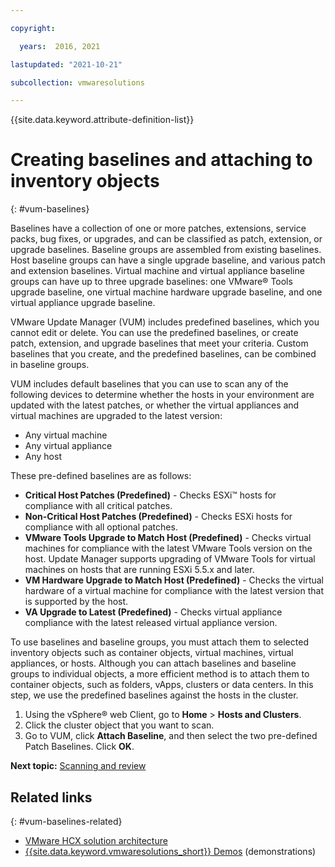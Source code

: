 ```yaml
---

copyright:

  years:  2016, 2021

lastupdated: "2021-10-21"

subcollection: vmwaresolutions

---
```


{{site.data.keyword.attribute-definition-list}}

# Creating baselines and attaching to inventory objects
{: #vum-baselines}

Baselines have a collection of one or more patches, extensions, service packs, bug fixes, or upgrades, and can be classified as patch, extension, or upgrade baselines. Baseline groups are assembled from existing baselines. Host baseline groups can have a single upgrade baseline, and various patch and extension baselines. Virtual machine and virtual appliance baseline groups can have up to three upgrade baselines: one VMware® Tools upgrade baseline, one virtual machine hardware upgrade baseline, and one virtual appliance upgrade baseline.

VMware Update Manager (VUM) includes predefined baselines, which you cannot edit or delete. You can use the predefined baselines, or create patch, extension, and upgrade baselines that meet your criteria. Custom baselines that you create, and the predefined baselines, can be combined in baseline groups.

VUM includes default baselines that you can use to scan any of the following devices to determine whether the hosts in your environment are updated with the latest patches, or whether the virtual appliances and virtual machines are upgraded to the latest version:
* Any virtual machine
* Any virtual appliance
* Any host

These pre-defined baselines are as follows:
* **Critical Host Patches (Predefined)** - Checks ESXi™ hosts for compliance with all critical patches.
* **Non-Critical Host Patches (Predefined)** - Checks ESXi hosts for compliance with all optional patches.
* **VMware Tools Upgrade to Match Host (Predefined)** - Checks virtual machines for compliance with the latest VMware Tools version on the host. Update Manager supports upgrading of VMware Tools for virtual machines on hosts that are running ESXi 5.5.x and later.
* **VM Hardware Upgrade to Match Host (Predefined)** - Checks the virtual hardware of a virtual machine for compliance with the latest version that is supported by the host.
* **VA Upgrade to Latest (Predefined)** - Checks virtual appliance compliance with the latest released virtual appliance version.

To use baselines and baseline groups, you must attach them to selected inventory objects such as container objects, virtual machines, virtual appliances, or hosts. Although you can attach baselines and baseline groups to individual objects, a more efficient method is to attach them to container objects, such as folders, vApps, clusters or data centers. In this step, we use the predefined baselines against the hosts in the cluster.

1. Using the vSphere® web Client, go to **Home** > **Hosts and Clusters**.
2. Click the cluster object that you want to scan.
3. Go to VUM, click **Attach Baseline**, and then select the two pre-defined Patch Baselines. Click **OK**.

**Next topic:** [Scanning and review](/docs/vmwaresolutions?topic=vmwaresolutions-vum-scanning)

## Related links
{: #vum-baselines-related}

* [VMware HCX solution architecture](/docs/vmwaresolutions?topic=vmwaresolutions-hcx-archi-intro#hcx-archi-intro)
* [{{site.data.keyword.vmwaresolutions_short}} Demos](https://www.ibm.com/demos/collection/IBM-Cloud-for-VMware-Solutions/) (demonstrations)
